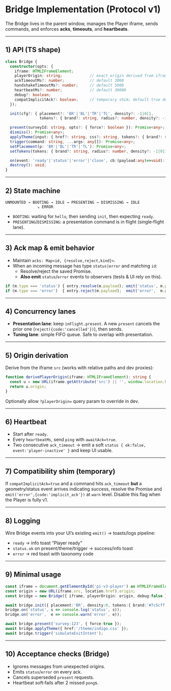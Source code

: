# Bridge Implementation (Protocol v1)

The Bridge lives in the parent window, manages the Player iframe, sends commands, and enforces **acks**, **timeouts**, and **heartbeats**.

---

## 1) API (TS shape)

```ts
class Bridge {
  constructor(opts: {
    iframe: HTMLIFrameElement;
    playerOrigin: string;            // exact origin derived from iframe src
    ackTimeoutMs?: number;           // default 3000
    handshakeTimeoutMs?: number;     // default 5000
    heartbeatMs?: number;            // default 30000
    debug?: boolean;
    compatImplicitAck?: boolean;     // temporary shim; default true during rollout
  });

  init(cfg?: { placement?: 'BR'|'BL'|'TR'|'TL', density?: -1|0|1,
               tokens?: { brand?: string, radius?: number, density?: -1|0|1 } }): Promise<void>;

  present(surveyId: string, opts?: { force?: boolean }): Promise<any>;
  dismiss(): Promise<any>;
  applyTheme(input: { href?: string, css?: string, tokens?: { brand?: string, radius?: number, density?: -1|0|1 } }): Promise<any>;
  trigger(command: string, ...args: any[]): Promise<any>;
  setPlacement(p: 'BR'|'BL'|'TR'|'TL'): Promise<any>;
  setTokens(tokens: { brand?: string, radius?: number, density?: -1|0|1 }): Promise<any>;

  on(event: 'ready'|'status'|'error'|'close', cb:(payload:any)=>void): void;
  destroy(): void;
}
```

---

## 2) State machine
```
UNMOUNTED → BOOTING → IDLE → PRESENTING → DISMISSING → IDLE
              ↘ ERROR
```
- `BOOTING`: waiting for `hello`, then sending `init`, then expecting `ready`.
- `PRESENTING`/`DISMISSING`: a presentation command is in flight (single‑flight lane).

---

## 3) Ack map & emit behavior
- Maintain `acks: Map<id, {resolve,reject,kind}>`.
- When an incoming message has type `status|error` and matching `id`:
  - Resolve/reject the saved Promise.
  - **Also emit** `status`/`error` events to observers (tests & UI rely on this).

```ts
if (m.type === 'status') { entry.resolve(m.payload); emit('status', m.payload); }
if (m.type === 'error')  { entry.reject(m.payload);  emit('error',  m.payload);  }
```

---

## 4) Concurrency lanes
- **Presentation lane**: keep `inFlight.present`. A new `present` cancels the prior one (`reject({code:'cancelled'})`), then sends.
- **Tuning lane**: simple FIFO queue. Safe to overlap with presentation.

---

## 5) Origin derivation
Derive from the iframe `src` (works with relative paths and dev proxies):

```ts
function derivePlayerOrigin(iframe: HTMLIFrameElement): string {
  const u = new URL(iframe.getAttribute('src') || '', window.location.href);
  return u.origin;
}
```
Optionally allow `?playerOrigin=` query param to override in dev.

---

## 6) Heartbeat
- Start after `ready`.
- Every `heartbeatMs`, send `ping` with `awaitAck=true`.
- Two consecutive `ack_timeout` → emit a soft `status { ok:false, event:'player-inactive' }` and keep UI usable.

---

## 7) Compatibility shim (temporary)
If `compatImplicitAck=true` and a command hits `ack_timeout` **but** a geometry/status event arrives indicating success, resolve the Promise and `emit('error',{code:'implicit_ack'})` at `warn` level. Disable this flag when the Player is fully v1.

---

## 8) Logging
Wire Bridge events into your UI’s existing `emit()` → toasts/logs pipeline:
- `ready` → info toast “Player ready”
- `status.ok` on present/theme/trigger → success/info toast
- `error` → red toast with taxonomy code

---

## 9) Minimal usage

```ts
const iframe = document.getElementById('pi-v3-player') as HTMLIFrameElement;
const origin = new URL(iframe.src, location.href).origin;
const bridge = new Bridge({ iframe, playerOrigin: origin, debug:false });

await bridge.init({ placement:'BR', density:0, tokens:{ brand:'#7c5cff', radius:8 } });
bridge.on('status', s => console.log('status', s));
bridge.on('error',  e => console.warn('error', e));

await bridge.present('survey-123', { force:true });
await bridge.applyTheme({ href:'/theme/indigo.css' });
await bridge.trigger('simulateExitIntent');
```

---

## 10) Acceptance checks (Bridge)
- Ignores messages from unexpected origins.
- Emits `status`/`error` on every ack.
- Cancels superseded `present` requests.
- Heartbeat soft‑fails after 2 missed `pong`s.
